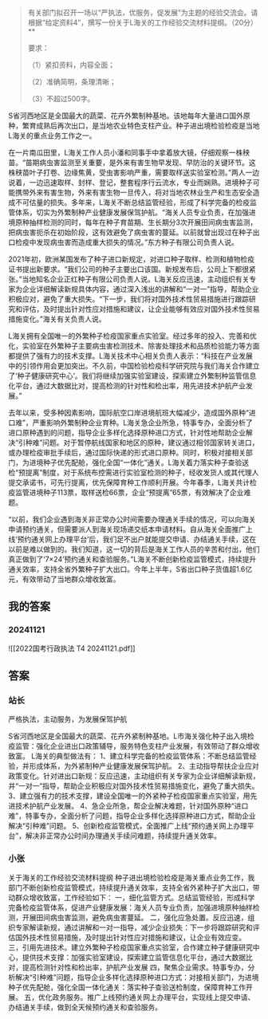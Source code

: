 > 
> 有关部门拟召开一场以“严执法，优服务，促发展”为主题的经验交流会。请根据“给定资料4”，撰写一份关于L海关的工作经验交流材料提纲。（20分）**
> 
> 要求：
> 
> （1）紧扣资料，内容全面；
> 
> （2）准确简明，条理清晰；
> 
> （3）不超过500字。


S省河西地区是全国最大的蔬菜、花卉外繁制种基地。该地每年大量进口国外原种，繁育成熟后再次出口，是当地农业特色支柱产业。种子进出境检验检疫是当地L海关的重点业务工作之一。

在一片南瓜田里，L海关工作人员小潘和同事手中拿着放大镜，仔细观察一株秧苗。“苗期病虫害监测至关重要，是外来有害生物早发现、早防治的关键环节。这株秧苗叶子打卷、边缘焦黄，受虫害影响严重，需要取样送实验室检测。”两人一边说着，一边迅速取样、封样、登记，整套程序行云流水，专业而娴熟。进境种子可能携带外来有害生物，外来有害生物一旦传入，将对当地农林业生产和生态安全造成不可估量的损失。多年来，L海关不断总结监管经验，形成了科学完备的检疫监管体系，切实为外繁制种产业健康发展保驾护航。“海关人员专业负责，在加强进境原种抽样检测的同时，每年在种子育苗期、生长期分3次开展田间病虫害监测，把病虫害扼杀在初始阶段，这有效避免了病虫害的蔓延。以前就曾出现过在种子出口检疫中发现病虫害而造成重大损失的情况。”东方种子有限公司负责人说。

2021年初，欧洲某国发布了种子进口新规定，对进口种子取样、检测和植物检疫证书提出新要求。“我们公司的种子主要出口该国。新规发布后，公司上下都很紧张。”当地知名企业正红种子有限公司负责人说。L海关反应迅速，主动组织有关专家为企业详细解读新规具体内容，通过深入浅出的讲解和“一对一”指导，帮助企业积极应对，避免了重大损失。“下一步，我们将对国外技术性贸易措施进行跟踪研究和评估，及时提出针对性应对措施和建议，让企业能够有效应对国外技术性贸易措施变化。”海关有关负责人说。

L海关拥有全国唯一的外繁种子检疫国家重点实验室。经过多年的投入、完善和优化，实验室在外繁种子主要病虫害检测技术、除害处理技术和品质检验能力等方面都提供了强有力的技术支撑。L海关技术中心相关负责人表示：“科技在产业发展中的引领作用会更加突出。不久前，中国检验检疫科学研究院与我们海关合作建立了‘种子健康研究中心’。我们将继续加强实验室建设，探索建立外繁制种监管信息化平台，通过大数据比对，提高检测的针对性和检出率，用先进技术护航产业发展。”

去年以来，受多种因素影响，国际航空口岸进境航班大幅减少，造成国外原种“进口难”，严重影响外繁制种企业育种。L海关急企业所急，特事专办，全面分析了进口原种遇到的问题，指导企业多样化选择原种进口方式，针对性地帮助企业解决“引种难”问题。对于暂停航线国家和地区的原种，建议通过相邻国家转关进口，或办理检疫审批手续后，通过国际快递的形式进口原种。同时，积极对接相关部门，为进境种子优先配舱，强化全国“一体化”通关。L海关着力落实种子查验送检“预提离”制度，对于系统布控需进行实验室检测的种子，经收发货人或其代理人提交承诺书，可先行提离，优先保障育种工作顺利开展。今年春季，L海关共计检疫监管进境种子113票，取样送检66票，企业“预提离”65票，有效解决了企业难题。

“以前，我们企业遇到海关非正常办公时间需要办理通关手续的情况，可以向海关申请预约通关，但需要派人到海关现场递交纸本申请材料。自从海关全面推广上线‘预约通关网上办理平台’后，我们足不出户就能提交申请、办结通关手续，这在以前是难以做到的。我们知道，这一切的背后是海关工作人员的辛苦和付出，他们真正做到了‘7×24’预约通关和查验服务。”L海关不断创新检疫监管模式，持续提升通关效率，支持全省外繁种子扩大出口。今年上半年，S省出口种子货值超1.6亿元，有效带动了当地群众增收致富。



## 我的答案

### 20241121

![[2022国考行政执法 T4 20241121.pdf]]
## 答案


### 站长

严格执法，主动服务，为发展保驾护航

S省河西地区是全国最大的蔬菜、花卉外紧制种基地。L市海关强化种子出入境检疫监管：强化企业进出口政策辅导，服务特色支柱产业发展，有效带动了群众增收致富。 L海关的典型做法有：
1、建立科学完备的检疫监管体系：不断总结监管经验，并形成体系，为外紧制种产业健康发展保驾护航。
2、主动指导帮扶企业应对政策变化。针对进出口新规：反应迅速，主动组织有关专家为企业详细解读新规，并“一对一”指导，帮助企业积极应对国外技术性贸易措施变化，避免了重大损失。
3、建立强有力的技术支撑，建设全国唯一的外紧种子检疫国家重点实验室，用先进技术护航产业发展。
4、急企业所急，帮企业解决难题，针对国外原种“进口难”，特事专办，全面分析了问题，指导企业多样化选择原种进口方式，帮助企业解决“引种难”问题。
5、创新检疫监管模式，全面推广上线“预约通关网上办理平台”，解决非正常办公时间办理通关手续问难题，持续提升通关效率。

### 小张

关于海关的工作经验交流材料提纲
种子进出境检验检疫是海关重点业务工作，我部门不断创新检疫监管模式，持续提升通关效率，支持全省外紧种子扩大出口，带动群众增收致富，工作经验如下：
一，细化监管方式。总结监管经验，形成科学完备检疫监管体系，促进产业健康发展：海关人员专业负责，加强进境原种抽样检测，开展田间病虫害监测，避免病虫害蔓延。
二，强化应急处置。反应迅速，组织专家解读新规，通过讲解和一对一指导，减少企业损失：下一步将跟踪研究和评估国外技术性贸易措施，及时提出针对性应对措施和建议，让企业有效应变。
三，引用先进技术。建立外繁种子检疫国家重点实验室，合作建立种子健康研究中心，提供技术支撑：加强实验室建设，探索建立监管信息化平台，通过大数据比对，提高检测针对性和检出率，护航产业发展
四，聚焦企业需求。特事专办，分析解决“引种难”问题，指导企业多样化选择原种进口方式：对接相关部门，为进境种子优先配舱，强化全国一体化通关：落实种子查验送检制度，保障育种工作开展。
五，优化政务服务。推广上线预约通关网上办理平台，实现线上提交申请、办结通关手续，做到全天候预约通关和查验服务。
